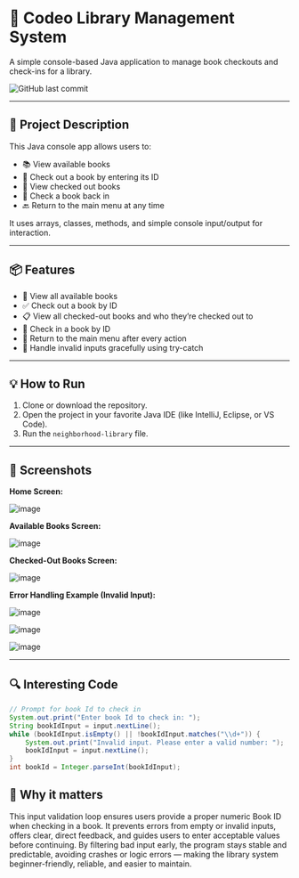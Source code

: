 # 📖 Codeo Library Management System

A simple console-based Java application to manage book checkouts and check-ins for a library.

![GitHub last commit](https://img.shields.io/github/last-commit/HeldanaG/workshop)

---

## 📜 Project Description

This Java console app allows users to:

- 📚 View available books  
- 📕 Check out a book by entering its ID  
- 📗 View checked out books  
- 📘 Check a book back in  
- 🔙 Return to the main menu at any time  

It uses arrays, classes, methods, and simple console input/output for interaction.

---

## 📦 Features

- 📖 View all available books
- ✅ Check out a book by ID
- 📋 View all checked-out books and who they’re checked out to
- 🔄 Check in a book by ID
- 📲 Return to the main menu after every action
- 🛑 Handle invalid inputs gracefully using try-catch

---

## 💡 How to Run

1. Clone or download the repository.
2. Open the project in your favorite Java IDE (like IntelliJ, Eclipse, or VS Code).
3. Run the `neighborhood-library` file.

---

## 📸 Screenshots

**Home Screen:**

![image](https://github.com/user-attachments/assets/1edbff98-9ddf-4568-ac1f-7ed18b9cf678)


**Available Books Screen:**

![image](https://github.com/user-attachments/assets/f66e7978-08a5-463d-9de3-a290150bd995)

**Checked-Out Books Screen:**

![image](https://github.com/user-attachments/assets/6c4bcc0e-85f0-424b-8c9e-5aee17e4247a)

**Error Handling Example (Invalid Input):**

![image](https://github.com/user-attachments/assets/96ca8ca5-b277-4cd1-a223-a0c68f31e9a0)

![image](https://github.com/user-attachments/assets/ea716b45-f642-44f4-bacb-df1f4f20463b)


![image](https://github.com/user-attachments/assets/d46a49c7-e1f5-4f4a-95eb-b1413b4bc982)

---

## 🔍 Interesting Code

```java
// Prompt for book Id to check in
System.out.print("Enter book Id to check in: ");
String bookIdInput = input.nextLine();
while (bookIdInput.isEmpty() || !bookIdInput.matches("\\d+")) {
    System.out.print("Invalid input. Please enter a valid number: ");
    bookIdInput = input.nextLine();
}
int bookId = Integer.parseInt(bookIdInput);

```
## 🎯 Why it matters

This input validation loop ensures users provide a proper numeric Book ID when checking in a book. It prevents errors from empty or invalid inputs, offers clear, direct feedback, and guides users to enter acceptable values before continuing. By filtering bad input early, the program stays stable and predictable, avoiding crashes or logic errors — making the library system beginner-friendly, reliable, and easier to maintain.
